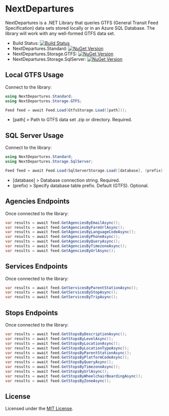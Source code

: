 # NextDepartures

NextDepartures is a .NET Library that queries GTFS (General Transit Feed Specification) data sets stored locally or in an Azure SQL Database. The library will work with any well-formed GTFS data set.

* Build Status: [![Build Status](https://dev.azure.com/philvessey/NextDepartures/_apis/build/status/philvessey.NextDepartures?branchName=master)](https://dev.azure.com/philvessey/NextDepartures/_build/latest?definitionId=2&branchName=master)
* NextDepartures.Standard: [![NuGet Version](https://img.shields.io/nuget/v/NextDepartures.Standard.svg?style=flat)](https://www.nuget.org/packages/NextDepartures.Standard/)
* NextDepartures.Storage.GTFS: [![NuGet Version](https://img.shields.io/nuget/v/NextDepartures.Storage.GTFS.svg?style=flat)](https://www.nuget.org/packages/NextDepartures.Storage.GTFS/)
* NextDepartures.Storage.SqlServer: [![NuGet Version](https://img.shields.io/nuget/v/NextDepartures.Storage.SqlServer.svg?style=flat)](https://www.nuget.org/packages/NextDepartures.Storage.SqlServer/)

## Local GTFS Usage

Connect to the library:

```csharp
using NextDepartures.Standard;
using NextDepartures.Storage.GTFS;

Feed feed = await Feed.Load(GtfsStorage.Load([path]));
```

* [path] > Path to GTFS data set .zip or directory. Required.

## SQL Server Usage

Connect to the library:

```csharp
using NextDepartures.Standard;
using NextDepartures.Storage.SqlServer;

Feed feed = await Feed.Load(SqlServerStorage.Load([database], (prefix)));
```

* [database] > Database connection string. Required.
* (prefix) > Specify database table prefix. Default (GTFS). Optional.

## Agencies Endpoints

Once connected to the library:

```csharp
var results = await feed.GetAgenciesByEmailAsync();
var results = await feed.GetAgenciesByFareUrlAsync();
var results = await feed.GetAgenciesByLanguageCodeAsync();
var results = await feed.GetAgenciesByPhoneAsync();
var results = await feed.GetAgenciesByQueryAsync();
var results = await feed.GetAgenciesByTimezoneAsync();
var results = await feed.GetAgenciesByUrlAsync();
```

## Services Endpoints

Once connected to the library:

```csharp
var results = await feed.GetServicesByParentStationAsync();
var results = await feed.GetServicesByStopAsync();
var results = await feed.GetServicesByTripAsync();
```

## Stops Endpoints

Once connected to the library:

```csharp
var results = await feed.GetStopsByDescriptionAsync();
var results = await feed.GetStopsByLevelAsync();
var results = await feed.GetStopsByLocationAsync();
var results = await feed.GetStopsByLocationTypeAsync();
var results = await feed.GetStopsByParentStationAsync();
var results = await feed.GetStopsByPlatformCodeAsync();
var results = await feed.GetStopsByQueryAsync();
var results = await feed.GetStopsByTimezoneAsync();
var results = await feed.GetStopsByUrlAsync();
var results = await feed.GetStopsByWheelchairBoardingAsync();
var results = await feed.GetStopsByZoneAsync();
```

## License

Licensed under the [MIT License](./LICENSE).